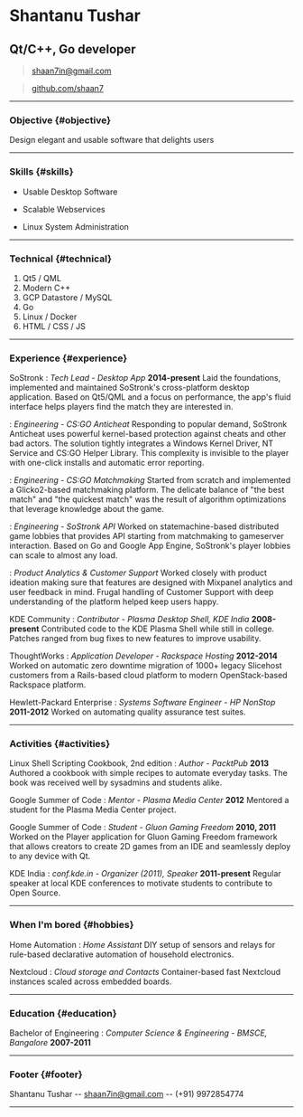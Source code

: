 # Shantanu Tushar
## Qt/C++, Go developer

> [shaan7in@gmail.com](mailto:shaan7in@gmail.com)

> [github.com/shaan7](https://github.com/shaan7)

------

### Objective {#objective}

Design elegant and usable software that delights users

------

### Skills {#skills}

* Usable Desktop Software

* Scalable Webservices

* Linux System Administration

-------

### Technical {#technical}

1. Qt5 / QML
2. Modern C++
3. GCP Datastore / MySQL
4. Go
5. Linux / Docker
6. HTML / CSS / JS

------

### Experience {#experience}

SoStronk
: *Tech Lead - Desktop App*
  __2014-present__
  Laid the foundations, implemented and maintained SoStronk's cross-platform desktop application. Based on Qt5/QML and a focus on performance, the app's fluid interface helps players find the match they are interested in.

: *Engineering - CS:GO Anticheat*
  Responding to popular demand, SoStronk Anticheat uses powerful kernel-based protection against cheats and other bad actors. The solution tightly integrates a Windows Kernel Driver, NT Service and CS:GO Helper Library. This complexity is invisible to the player with one-click installs and automatic error reporting.

: *Engineering - CS:GO Matchmaking*
  Started from scratch and implemented a Glicko2-based matchmaking platform. The delicate balance of "the best match" and "the quickest match" was the result of algorithm optimizations that leverage knowledge about the game.

: *Engineering - SoStronk API*
  Worked on statemachine-based distributed game lobbies that provides API starting from matchmaking to gameserver interaction. Based on Go and Google App Engine, SoStronk's player lobbies can scale to almost any load.

: *Product Analytics & Customer Support*
  Worked closely with product ideation making sure that features are designed with Mixpanel analytics and user feedback in mind. Frugal handling of Customer Support with deep understanding of the platform helped keep users happy.

KDE Community
: *Contributor - Plasma Desktop Shell, KDE India*
  __2008-present__
  Contributed code to the KDE Plasma Shell while still in college. Patches ranged from bug fixes to new features to improve usability.

ThoughtWorks
: *Application Developer - Rackspace Hosting*
  __2012-2014__
  Worked on automatic zero downtime migration of 1000+ legacy Slicehost customers from a Rails-based cloud platform to modern OpenStack-based Rackspace platform.

Hewlett-Packard Enterprise
: *Systems Software Engineer - HP NonStop*
  __2011-2012__
  Worked on automating quality assurance test suites.

------

### Activities {#activities}

Linux Shell Scripting Cookbook, 2nd edition
: *Author - PacktPub*
  __2013__
  Authored a cookbook with simple recipes to automate everyday tasks. The book was received well by sysadmins and students alike.

Google Summer of Code
: *Mentor - Plasma Media Center*
  __2012__
  Mentored a student for the Plasma Media Center project.

Google Summer of Code
: *Student - Gluon Gaming Freedom*
  __2010, 2011__
  Worked on the Player application for Gluon Gaming Freedom framework that allows creators to create 2D games from an IDE and seamlessly deploy to any device with Qt.

KDE India
: *conf.kde.in - Organizer (2011), Speaker*
  __2011-present__
  Regular speaker at local KDE conferences to motivate students to contribute to Open Source.


------

### When I'm bored {#hobbies}

Home Automation
: *Home Assistant*
  DIY setup of sensors and relays for rule-based declarative automation of household electronics.

Nextcloud
: *Cloud storage and Contacts*
  Container-based fast Nextcloud instances scaled across embedded boards.


------

### Education {#education}

Bachelor of Engineering
: *Computer Science & Engineering - BMSCE, Bangalore*
  __2007-2011__


------


### Footer {#footer}

Shantanu Tushar -- [shaan7in@gmail.com](shaan7in@gmail.com) -- (+91) 9972854774

------

